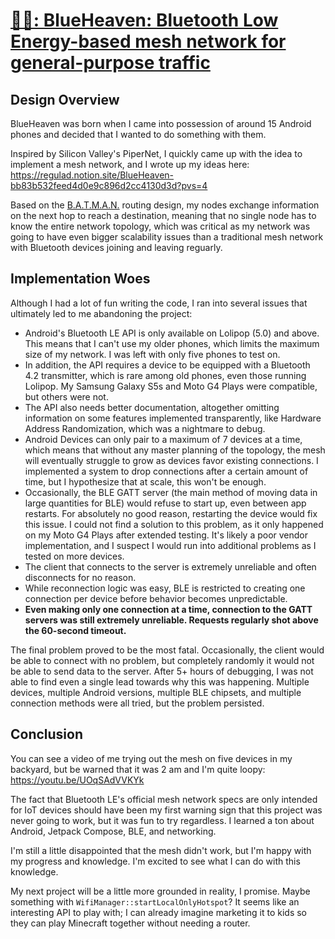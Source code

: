 # [📱📲: BlueHeaven: Bluetooth Low Energy-based mesh network for general-purpose traffic](https://github.com/regulad/BlueHeaven)

## Design Overview

BlueHeaven was born when I came into possession of around 15 Android phones and decided that I wanted to do something with them. 

Inspired by Silicon Valley's PiperNet, I quickly came up with the idea to implement a mesh network, and I wrote up my ideas here: https://regulad.notion.site/BlueHeaven-bb83b532feed4d0e9c896d2cc4130d3d?pvs=4

Based on the [B.A.T.M.A.N.](https://en.wikipedia.org/wiki/B.A.T.M.A.N.) routing design, my nodes exchange information on the next hop to reach a destination, meaning that no single node has to know the entire network topology, which was critical as my network was going to have even bigger scalability issues than a traditional mesh network with Bluetooth devices joining and leaving reguarly.

## Implementation Woes

Although I had a lot of fun writing the code, I ran into several issues that ultimately led to me abandoning the project:

* Android's Bluetooth LE API is only available on Lolipop (5.0) and above. This means that I can't use my older phones, which limits the maximum size of my network. I was left with only five phones to test on.
* In addition, the API requires a device to be equipped with a Bluetooth 4.2 transmitter, which is rare among old phones, even those running Lolipop. My Samsung Galaxy S5s and Moto G4 Plays were compatible, but others were not.
* The API also needs better documentation, altogether omitting information on some features implemented transparently, like Hardware Address Randomization, which was a nightmare to debug.
* Android Devices can only pair to a maximum of 7 devices at a time, which means that without any master planning of the topology, the mesh will eventually struggle to grow as devices favor existing connections. I implemented a system to drop connections after a certain amount of time, but I hypothesize that at scale, this won't be enough.
* Occasionally, the BLE GATT server (the main method of moving data in large quantities for BLE) would refuse to start up, even between app restarts. For absolutely no good reason, restarting the device would fix this issue. I could not find a solution to this problem, as it only happened on my Moto G4 Plays after extended testing. It's likely a poor vendor implementation, and I suspect I would run into additional problems as I tested on more devices.
* The client that connects to the server is extremely unreliable and often disconnects for no reason. 
* While reconnection logic was easy, BLE is restricted to creating one connection per device before behavior becomes unpredictable.
* **Even making only one connection at a time, connection to the GATT servers was still extremely unreliable. Requests regularly shot above the 60-second timeout.**

The final problem proved to be the most fatal. Occasionally, the client would be able to connect with no problem, but completely randomly it would not be able to send data to the server. After 5+ hours of debugging, I was not able to find even a single lead towards why this was happening. Multiple devices, multiple Android versions, multiple BLE chipsets, and multiple connection methods were all tried, but the problem persisted.

## Conclusion

You can see a video of me trying out the mesh on five devices in my backyard, but be warned that it was 2 am and I'm quite loopy: https://youtu.be/UOqSAdVVKYk

The fact that Bluetooth LE's official mesh network specs are only intended for IoT devices should have been my first warning sign that this project was never going to work, but it was fun to try regardless. I learned a ton about Android, Jetpack Compose, BLE, and networking.

I'm still a little disappointed that the mesh didn't work, but I'm happy with my progress and knowledge. I'm excited to see what I can do with this knowledge.

My next project will be a little more grounded in reality, I promise. Maybe something with `WifiManager::startLocalOnlyHotspot`? It seems like an interesting API to play with; I can already imagine marketing it to kids so they can play Minecraft together without needing a router.
